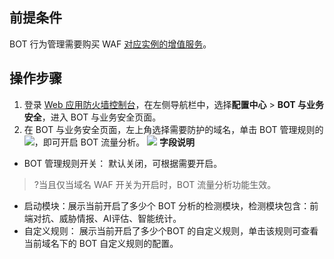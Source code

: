## 前提条件
BOT 行为管理需要购买 WAF  [对应实例的增值服务](https://cloud.tencent.com/document/product/627/11730#.E6.89.A9.E5.B1.95.E5.8C.85.E4.BB.B7.E6.A0.BC.E8.AF.B4.E6.98.8E)。

## 操作步骤
1. 登录 [Web 应用防火墙控制台](https://console.cloud.tencent.com/guanjia/tea-botconfig)，在左侧导航栏中，选择**配置中心** > **BOT 与业务安全**，进入 BOT 与业务安全页面。
2. 在 BOT 与业务安全页面，左上角选择需要防护的域名，单击 BOT 管理规则的![](https://qcloudimg.tencent-cloud.cn/raw/0b613028c41243c1b53951862a3284e9.png)，即可开启 BOT 流量分析。
![](https://qcloudimg.tencent-cloud.cn/raw/ef65f105f033a8c2d85c623fc1d0a446.png)
**字段说明**
 - BOT 管理规则开关： 默认关闭，可根据需要开启。
>?当且仅当域名 WAF 开关为开启时，BOT 流量分析功能生效。
>
 - 启动模块：展示当前开启了多少个 BOT 分析的检测模块，检测模块包含：前端对抗、威胁情报、AI评估、智能统计。
 - 自定义规则： 展示当前开启了多少个BOT 的自定义规则，单击该规则可查看当前域名下的 BOT 自定义规则的配置。
